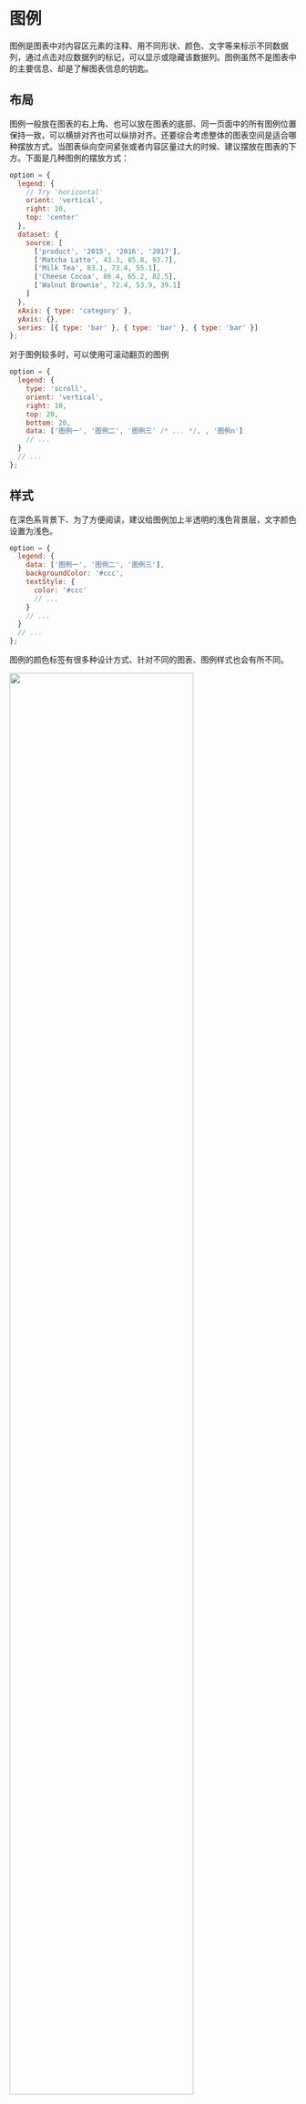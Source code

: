 # 图例

图例是图表中对内容区元素的注释、用不同形状、颜色、文字等来标示不同数据列，通过点击对应数据列的标记，可以显示或隐藏该数据列。图例虽然不是图表中的主要信息、却是了解图表信息的钥匙。

## 布局

图例一般放在图表的右上角、也可以放在图表的底部、同一页面中的所有图例位置保持一致，可以横排对齐也可以纵排对齐。还要综合考虑整体的图表空间是适合哪种摆放方式。当图表纵向空间紧张或者内容区量过大的时候、建议摆放在图表的下方。下面是几种图例的摆放方式：

```js [live]
option = {
  legend: {
    // Try 'horizontal'
    orient: 'vertical',
    right: 10,
    top: 'center'
  },
  dataset: {
    source: [
      ['product', '2015', '2016', '2017'],
      ['Matcha Latte', 43.3, 85.8, 93.7],
      ['Milk Tea', 83.1, 73.4, 55.1],
      ['Cheese Cocoa', 86.4, 65.2, 82.5],
      ['Walnut Brownie', 72.4, 53.9, 39.1]
    ]
  },
  xAxis: { type: 'category' },
  yAxis: {},
  series: [{ type: 'bar' }, { type: 'bar' }, { type: 'bar' }]
};
```

对于图例较多时，可以使用可滚动翻页的图例

```js
option = {
  legend: {
    type: 'scroll',
    orient: 'vertical',
    right: 10,
    top: 20,
    bottom: 20,
    data: ['图例一', '图例二', '图例三' /* ... */, , '图例n']
    // ...
  }
  // ...
};
```

## 样式

在深色系背景下、为了方便阅读，建议给图例加上半透明的浅色背景层，文字颜色设置为浅色。

```js
option = {
  legend: {
    data: ['图例一', '图例二', '图例三'],
    backgroundColor: '#ccc',
    textStyle: {
      color: '#ccc'
      // ...
    }
    // ...
  }
  // ...
};
```

图例的颜色标签有很多种设计方式、针对不同的图表、图例样式也会有所不同。

<img max-width="830" width="80%" height="80%" src="images/design/legend/charts_sign_img04.png" />

```js
option = {
  legend: {
    data: ['图例一', '图例二', '图例三'],
    icon: 'rect'
    // ...
  }
  // ...
};
```

## 交互

根据场景需要，图例可支持交互操作，点击控制显示或隐藏对应的数据列；

```js
option = {
  legend: {
    data: ['图例一', '图例二', '图例三'],
    selected: {
      图例一: true,
      图例二: true,
      图例三: false
    }
    // ...
  }
  // ...
};
```

## 图例注意事项

图例要要注意视情况使用，有些双轴图包含了多种图表类型，不同类型的图例样式要有所区分。

```js
option = {
  legend: {
    data: [
      {
        name: '图例一',
        icon: 'rect'
      },
      {
        name: '图例二',
        icon: 'circle'
      },
      {
        name: '图例三',
        icon: 'pin'
      }
    ]
    // ...
  },
  series: [
    {
      name: '图例一'
      // ...
    },
    {
      name: '图例二'
      // ...
    },
    {
      name: '图例三'
      // ...
    }
  ]
  // ...
};
```

当图表只有一种数据信息时，用图表标题说明数据信息即可。建议此时不要加上图例。
